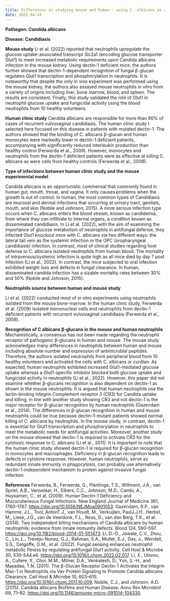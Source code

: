```yaml
---
title: Differences in studying mouse and human - using C. albicans as an example
date: 2022-04-24
---
```


**Pathogen: Candida albicans**

**Disease: Candidiasis**

**Mouse study** Li et al. (2022) reported that neutrophils upregulate the glucose uptake-associated transcript Slc2a1 (encoding glucose transporter Glut1) to meet increased metabolic requirements upon Candida albicans infection in the mouse kidney. Using dectin-1 deficient mice, the authors further showed that dectin-1-dependent recognition of fungal β-glucan regulates Glut1 transcription and phosphorylation in neutrophils. It is noteworthy that despite the only in vivo experiment was performed using the mouse kidney, the authors also assayed mouse neutrophils in vitro from a variety of origins including liver, bone marrow, blood, and spleen. The results are consistent. Finally, this study validated the role of Glut1 in neutrophil glucose uptake and fungicidal activity using the blood neutrophils from 10 healthy volunteers. 

**Human clinic study** Candida albicans are responsible for more than 90% of cases of recurrent vulvovaginal candidiasis. The human clinic study I selected here focused on this disease in patients with mutated dectin-1. The authors showed that the binding of C. albicans β-glucan and human monocytes were markedly lower in dectin-1 deficient patients, accompanying with significantly reduced interleukin production than healthy control (Ferwerda et al., 2009). However, monocytes and neutrophils from the dectin-1 deficient patients were as effective at killing C. albicans as were cells from healthy controls (Ferwerda et al., 2009). 

**Type of infections between human clinic study and the mouse experimental model**

Candida albicans is an opportunistic commensal that commonly found in human gut, mouth, throat, and vagina. It only causes problems when the growth is out of control. In human, the most common types of Candidiasis are mucosal and dermal infections that occurring at urinary tract, genitals, mouth, and skin (Nobile and Johnson, 2015). A more serious infection type occurs when C. albicans enters the blood stream, known as candidemia, from where they can infiltrate to internal organs, a condition known as disseminated candidiasis. In Li et al. (2022), with the aim of examining the importance of glucose metabolism of neutrophils in antifungal defense, they infected Glut1 knockout mice with C. albicans via two different ways: the lateral tail vein as the systemic infection or the OPC (oropharyngeal candidiasis) infection. In contrast, most of clinical studies regarding host defense to C. albicans isolated neutrophils from human blood. The mortality of intravenous/systemic infection is quite high as all mice died by day 7 post infection (Li et al., 2022). In contrast, the mice subjected to oral infection exhibited weight loss and defects in fungal clearance. In human, disseminated candida infection has a sizable mortality rates between 30% and 50% (Nobile and Johnson, 2015).  

**Neutrophils source between human and mouse study**

Li et al. (2022) conducted most of in vitro experiments using neutrophils isolated from the mouse bone-marrow. In the human clinic study, Ferwerda et al. (2009) isolated mononuclear cells and neutrophils from dectin-1 deficient patients with recurrent vulvovaginal candidiasis (Ferwerda et al., 2009). 

**Recognition of C albicans β-glucans in the mouse and human neutrophils**
Mechanistically, a consensus has not been made regarding the neutrophil receptor of pathogenic β-glucans in human and mouse. The mouse study acknowledges many differences in neutrophils between human and mouse including absolute number and expression of antimicrobial peptides. Therefore, the authors isolated neutrophils from peripheral blood from 10 healthy volunteers and activated the cells with C. albicans or curdlan. As expected, human neutrophils exhibited increased Glut1-mediated glucose uptake whereas a Glut1-specific inhibitor blocked both glucose uptake and fungicidal activity in neutrophils (Li et al., 2022). However, this paper did not examine whether β-glucans recognition is also dependent on dectin-1 as shown in the mouse neutrophils. 
It is argued that human neutrophils use the lectin-binding integrin Complement receptor 3 (CR3) for Candida uptake and killing, in line with another study showing CR3 and not dectin-1 is the major receptor for β-glucan recognition by human neutrophils (Gazendam et al., 2014). The differences in β-glucan recognition in human and mouse neutrophils could be true because dectin-1-mutant patients showed normal killing of C. albicans by neutrophils. In the mouse study, in contrast, dectin-1 is essential for Glut1 transcription and phosphorylation in neutrophils to meet the metabolic needs for antifungal activities. Moreover, another study on the mouse showed that dectin-1 is required to activate CR3 for the cytotoxic response to C. albicans (Li et al., 2011). It is important to note that the human clinic study showed dectin-1 is required for β-glucan recognition in monocytes and macrophages. Deficiency in β-glucan recognition leads to defects in cytokine response. However, human neutrophils, serve as redundant innate immunity in phagocytosis, can probably use alternatively dectin-1-independent mechanism to protein against invasive fungal infection. 

**References**
Ferwerda, B., Ferwerda, G., Plantinga, T.S., Willment, J.A., van Spriel, A.B., Venselaar, H., Elbers, C.C., Johnson, M.D., Cambi, A., Huysamen, C., et al. (2009). Human Dectin-1 Deficiency and Mucocutaneous Fungal Infections. New England Journal of Medicine 361, 1760–1767. https://doi.org/10.1056/NEJMoa0901053.
Gazendam, R.P., van Hamme, J.L., Tool, AntonT.J., van Houdt, M., Verkuijlen, PaulJ.J.H., Herbst, M., Liese, J.G., van de Veerdonk, F.L., Roos, D., van den Berg, T.K., et al. (2014). Two independent killing mechanisms of Candida albicans by human neutrophils: evidence from innate immunity defects. Blood 124, 590–597. https://doi.org/10.1182/blood-2014-01-551473.
Li, D.-D., Jawale, C.V., Zhou, C., Lin, L., Trevejo-Nunez, G.J., Rahman, S.A., Mullet, S.J., Das, J., Wendell, S.G., Delgoffe, G.M., et al. (2022). Fungal sensing enhances neutrophil metabolic fitness by regulating antifungal Glut1 activity. Cell Host & Microbe 30, 530-544.e6. https://doi.org/10.1016/j.chom.2022.02.017.
Li, X., Utomo, A., Cullere, X., Choi, M.M., Milner, D.A., Venkatesh, D., Yun, S.-H., and Mayadas, T.N. (2011). The β-Glucan Receptor Dectin-1 Activates the Integrin Mac-1 in Neutrophils via Vav Protein Signaling to Promote Candida albicans Clearance. Cell Host & Microbe 10, 603–615. https://doi.org/10.1016/j.chom.2011.10.009.
Nobile, C.J., and Johnson, A.D. (2015). Candida albicans Biofilms and Human Disease. Annu Rev Microbiol 69, 71–92. https://doi.org/10.1146/annurev-micro-091014-104330.

